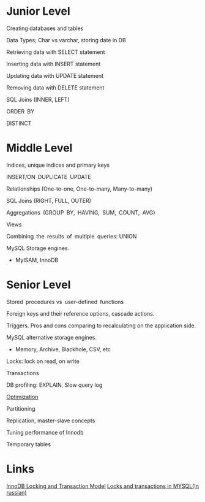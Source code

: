 # Junior Level

Creating databases and tables

Data Types; Char vs varchar, storing date in DB

Retrieving data with SELECT statement

Inserting data with INSERT statement

Updating data with UPDATE statement

Removing data with DELETE statement

SQL Joins (INNER, LEFT)

ORDER BY

DISTINCT


# Middle Level

Indices, unique indices and primary keys 

INSERT/ON DUPLICATE UPDATE

Relationships (One-to-one, One-to-many, Many-to-many)

SQL Joins (RIGHT, FULL, OUTER)

Aggregations (GROUP BY, HAVING, SUM, COUNT, AVG)

Views

Combining the results of multiple queries: UNION

MySQL Storage engines. 
* MyISAM, InnoDB

# Senior Level
Stored procedures vs user-defined functions

Foreign keys and their reference options, cascade actions.

Triggers. Pros and cons comparing to recalculating on the application side.

MySQL alternative storage engines. 
* Memory, Archive, Blackhole, CSV, etc

Locks: lock on read, on write

Transactions

DB profiling: EXPLAIN, Slow query log 

[Optimization](https://dev.mysql.com/doc/refman/8.0/en/optimization.html)

Partitioning 

Replication, master-slave concepts

Tuning performance of Innodb

Temporary tables

# Links
[InnoDB Locking and Transaction Model](https://dev.mysql.com/doc/refman/5.7/en/innodb-locking-transaction-model.html)
[Locks and transactions in MYSQL(In russian)](https://zinvapel.github.io/prog/database/2018/10/04/mysqlc-transaction/)